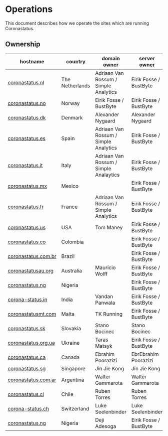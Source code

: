 # Operations
This document describes how we operate the sites which are running Coronastatus.

## Ownership

| hostname                                           | country         | domain owner                           | server owner           |
|----------------------------------------------------|-----------------|----------------------------------------|------------------------|
| [coronastatus.nl](https://coronastatus.nl)         | The Netherlands | Adriaan Van Rossum / Simple Analytics  | Eirik Fosse / BustByte |
| [coronastatus.no](https://coronastatus.no)         | Norway          | Eirik Fosse / BustByte                 | Eirik Fosse / BustByte |
| [coronastatus.dk](https://coronastatus.dk)         | Denmark         | Alexander Nygaard                      | Alexander Nygaard      |
| [coronastatus.es](https://coronastatus.es)         | Spain           | Adriaan Van Rossum / Simple Analytics  | Eirik Fosse / BustByte |
| [coronastatus.it](https://coronastatus.it)         | Italy           | Adriaan Van Rossum / Simple Analaytics | Eirik Fosse / BustByte |
| [coronastatus.mx](https://coronastatus.mx)         | Mexico          |                                        | Eirik Fosse / BustByte |
| [coronastatus.fr](https://coronastatus.fr)         | France          | Adriaan Van Rossum / Simple Analytics  | Eirik Fosse / BustByte |
| [coronastatus.us](https://coronastatus.us)         | USA             | Tom Maney                              | Eirik Fosse / BustByte |
| [coronastatus.co](https://coronastatus.co)         | Colombia        |                                        | Eirik Fosse / BustByte |
| [coronastatus.com.br](https://coronastatus.com.br) | Brazil          |                                        | Eirik Fosse / BustByte |
| [coronastatusau.org](https://coronastatusau.org)   | Australia       | Mauricio Wolff                         | Eirik Fosse / BustByte |
| [coronastatus.ng](https://coronastatus.ng)         | Nigeria         |                                        | Eirik Fosse / BustByte |
| [corona-status.in](https://corona-status.in)       | India           | Vandan Panwala                         | Eirik Fosse / BustByte |
| [coronastatusmt.com](https://coronastatusmt.com)   | Malta           | TK Running                             | Eirik Fosse / BustByte |
| [coronastatus.sk](https://coronastatus.sk)         | Slovakia        | Stano Bocinec                          | Stano Bocinec          |
| [coronastatus.org.ua](https://coronastatus.org.ua) | Ukraine         | Taras Matsyk                           | Eirik Fosse / BustByte |
| [coronastatus.ca](https://coronastatus.ca)         | Canada          | Ebrahim Poorazizi                      | EbrEbrahim Poorazizi   |
| [coronastatus.sg](https://coronastatus.sg)         | Singapore       | Jin Jie Kong                           | Jin Jie Kong           |
| [coronastatus.com.ar](https://coronastatus.com.ar) | Argentina       | Walter Gammarota                       | Walter Gammarota       |
| [coronastatus.cl](https://coronastatus.cl)         | Chile           | Ruben Torres                           | Ruben Torres           |
| [corona-status.ch](https://corona-status.ch)       | Switzerland     | Luke Seelenbinder                      | Luke Seelenbinder      |
| [coronastatus.ng](https://coronastatus.ng)         | Nigeria         | Deji Adesoga                           | Eirik Fosse / BustByte |


